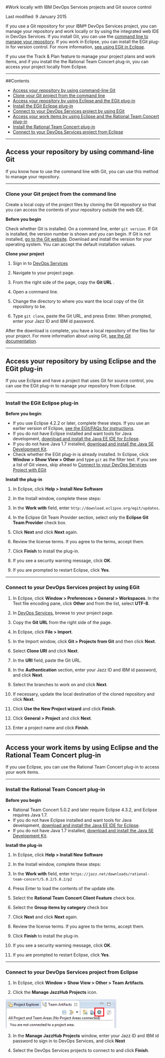 #Work locally with IBM DevOps Services projects and Git source control

Last modified: 9 January 2015

If you use a Git repository for your IBM&reg; DevOps Services project, you can manage your repository and work locally or by using the integrated web IDE in DevOps Services. If you install Git, you can use the [command line to manage your repository](#command_line_git). If you work in Eclipse, you can install the EGit plug-in for version control.  For more information, [see using EGit in Eclipse](#eclipse_using_egit).

If you use the Track & Plan feature to manage your project plans and work items, and if you install the the Rational Team Concert plug-in, you can access your project locally from Eclipse.

---
##Contents

 * [Access your repository by using command-line Git](#command_line_git)
  * [Clone your Git project from the command line](#clone_your_git_project_from_the_command_line)
 * [Access your repository by using Eclipse and the EGit plug-in](#eclipse_using_egit)
  * [Install the EGit Eclipse plug-in](#install_the_egit_eclipse_plugin)
  * [Connect to your DevOps Services project by using EGit](#connect_to_your_devops_services_project_with_egit)
 * [Access your work items by using Eclipse and the Rational Team Concert plug-in](#eclipse_using_rtc)
  * [Install the Rational Team Concert plug-in](#install_eclipse_and_the_rational_team_concert_plugin)
  * [Connect to your DevOps Services project from Eclipse](#connect_to_your_devops_service_projects_from_eclipse)


---
<a name='command_line_git'></a>
## Access your repository by using command-line Git


If you know how to use the command line with Git, you can use this method to manage your repository. 

---
<a name='clone_your_git_project_from_the_command_line'></a>
### Clone your Git project from the command line


Create a local copy of the project files by cloning the Git repository so that you can access the contents of your repository outside the web IDE. 

**Before you begin**

Check whether Git is installed. On a command line, enter `git version`. If Git is installed, the version number is shown and you can begin. If Git is not installed, [go to the Git website](http://git-scm.com/downloads). Download and install the version for your operating system. You can accept the default installation values.

**Clone your project**

1. Sign in to [DevOps Services](https://hub.jazz.net/)

2. Navigate to your project page.

2. From the right side of the page, copy the **Git URL** .

3. Open a command line.

4. Change the directory to where you want the local copy of the Git repository to be.

5. Type `git clone`, paste the Git URL, and press Enter. When prompted, enter your Jazz ID and IBM id password.

After the download is complete, you have a local repository of the files for your project. For more information about using Git,  [see the Git documentation](http://git-scm.com/doc).

----
<a name='eclipse_using_egit'></a>
## Access your repository by using Eclipse and the EGit plug-in


If you use Eclipse and have a project that uses Git for source control, you can use the EGit plug-in to manage your repository from Eclipse. 

---
<a name='install_the_egit_eclipse_plugin'></a>
### Install the EGit Eclipse plug-in

**Before you begin**: 

* If you use Eclipse 4.2.2 or later, complete these steps. If you use an earlier version of Eclipse, [see the EGit/FAQs for instructions](http://wiki.eclipse.org/EGit/FAQ#Where_can_I_find_older_releases_of_EGit.3F).  
* If you do not have Eclipse installed and want tools for Java development, [download and install the Java EE IDE for Eclipse](http://www.eclipse.org/downloads/packages/eclipse-ide-java-ee-developers/keplersr2).  
* If you do not have Java 1.7 installed, [download and install the Java SE Development Kit](http://www.oracle.com/technetwork/java/javase/downloads/jdk7-downloads-1880260.html).
* Check whether the EGit plug-in is already installed. In Eclipse, click **Window > Show View > Other** and type `git` as the filter text. If you see a list of Git views, skip ahead to [Connect to your DevOps Services Project with EGit](#connect_to_your_devops_services_project_with_egit)

**Install the plug-in**
1. In Eclipse, click **Help > Install New Software**

2. In the Install window, complete these  steps:
  1. In the **Work with** field, enter `http://download.eclipse.org/egit/updates`.
  2. In the Eclipse Git Team Provider section, select only the **Eclipse Git Team Provider** check box.
  3. Click **Next** and click **Next** again.
  4. Review the license terms. If you agree to the terms, accept them.
  5. Click **Finish** to install the plug-in.

4. If you see a security warning message, click **OK**.

5. If you are prompted to restart Eclipse, click **Yes**.

---
<a name='connect_to_your_devops_services_project_with_egit'></a>
### Connect to your DevOps Services project by using EGit

1. In Eclipse, click **Window > Preferences > General > Workspaces**. In the Text file encoding pane, click **Other** and from the list, select **UTF-8**.

1. In [DevOps Services](https://hub.jazz.net/), browse to your project page. 

2. Copy the **Git URL** from the right side of the page.

3. In Eclipse, click **File > Import**.

4. In the Import window, click **Git > Projects from Git** and then click **Next**.

5. Select **Clone URI** and click **Next**.

6. In the **URI** field, paste the Git URL.

6. In the **Authentication** section, enter your Jazz ID and IBM id password, and click **Next**.

7. Select the branches to work on and click **Next**.

8. If necessary, update the local destination of the cloned repository and click **Next**.

9. Click **Use the New Project wizard** and click **Finish**.

10. Click **General > Project** and click **Next**.

11. Enter a project name and click **Finish**.

---
<a name='eclipse_using_rtc'></a>
## Access your work items by using Eclipse and the Rational Team Concert plug-in

If you use Eclipse, you can use the Rational Team Concert plug-in to access your work items.

---
<a name='install_eclipse_and_the_rational_team_concert_plugin'></a>
### Install the Rational Team Concert plug-in


**Before you begin**

* Rational Team Concert 5.0.2 and later require Eclipse 4.3.2, and Eclipse requires Java 1.7.  
* If you do not have Eclipse installed and want tools for Java development, [download and install the  Java EE IDE for Eclipse](http://www.eclipse.org/downloads/packages/eclipse-ide-java-ee-developers/keplersr2).  
* If you do not have Java 1.7 installed, [download and install the Java SE Development Kit](http://www.oracle.com/technetwork/java/javase/downloads/jdk7-downloads-1880260.html).

**Install the plug-in**

1. In Eclipse, click **Help > Install New Software**

3. In the Install window, complete these steps:
  1. In the **Work with** field, enter `https://jazz.net/downloads/rational-team-concert/5.0.2/5.0.2/p2`
  2. Press Enter to load the contents of the update site.
  3. Select the **Rational Team Concert Client Feature** check box.
  4. Select the **Group items by category** check box
  5. Click **Next** and click **Next** again.
  6.  Review the license terms. If you agree to the terms, accept them.
  7.  Click **Finish** to install the plug-in.

6. If you see a security warning message, click **OK**.

7. If you are prompted to restart Eclipse, click **Yes**.

---
<a name='connect_to_your_devops_service_projects_from_eclipse'></a>
### Connect to your DevOps Services project from Eclipse


1. In Eclipse, click **Window > Show View > Other > Team Artifacts**.

2. Click the **Manage JazzHub Projects** icon.

 ![Manage JazzHub Projects button within the Team Artifacts View](./images/jazzhubfeature.png)

3. In the **Manage JazzHub Projects** window, enter your Jazz ID and IBM id password to sign in to DevOps Services, and click **Next**

4. Select the DevOps Services projects to connect to and click **Finish**.


[18]: https://developer.ibm.com/answers/questions/?community=devops-services (DevOps Services forum)
[19]: mailto:hub%40jazz.net
[20]: /docs
